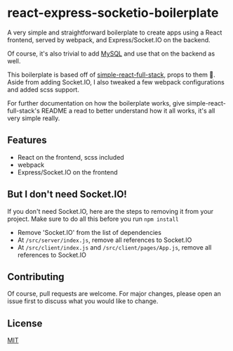 # react-express-socketio-boilerplate

A very simple and straightforward boilerplate to create apps using a React frontend, served by webpack, and Express/Socket.IO on the backend.

Of course, it's also trivial to add [MySQL](https://www.npmjs.com/package/mysql) and use that on the backend as well.

This boilerplate is based off of [simple-react-full-stack](https://github.com/crsandeep/simple-react-full-stack), props to them 👏. Aside from adding Socket.IO, I also tweaked a few webpack configurations and added scss support.

For further documentation on how the boilerplate works, give simple-react-full-stack's README a read to better understand how it all works, it's all very simple really.

## Features
- React on the frontend, scss included
- webpack
- Express/Socket.IO on the frontend

## But I don't need Socket.IO!
If you don't need Socket.IO, here are the steps to removing it from your project.
Make sure to do all this before you run `npm install`
- Remove 'Socket.IO' from the list of dependencies
- At `/src/server/index.js`, remove all references to Socket.IO
- At `/src/client/index.js` and `/src/client/pages/App.js`, remove all references to Socket.IO

## Contributing
Of course, pull requests are welcome. For major changes, please open an issue first to discuss what you would like to change.

## License
[MIT](https://choosealicense.com/licenses/mit/)